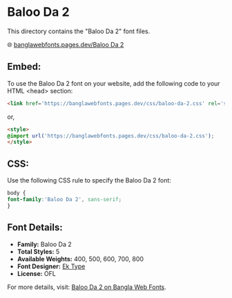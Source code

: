 # Baloo Da 2

This directory contains the "Baloo Da 2" font files.

🌐 [banglawebfonts.pages.dev/Baloo Da 2](https://banglawebfonts.pages.dev/baloo-da-2/#about)

## Embed:
To use the Baloo Da 2 font on your website, add the following code to your HTML &lt;head&gt; section:
```html
<link href='https://banglawebfonts.pages.dev/css/baloo-da-2.css' rel='stylesheet'>
```

or,
```html
<style>
@import url('https://banglawebfonts.pages.dev/css/baloo-da-2.css');
</style>
```

## CSS:
Use the following CSS rule to specify the Baloo Da 2 font:
```css
body {
font-family:'Baloo Da 2', sans-serif;
}
```

## Font Details:
- **Family:** Baloo Da 2
- **Total Styles:** 5
- **Available Weights:** 400, 500, 600, 700, 800
- **Font Designer:** [Ek Type](https://ektype.in/)
- **License:** OFL

For more details, visit: [Baloo Da 2 on Bangla Web Fonts](https://banglawebfonts.pages.dev/baloo-da-2/#about).